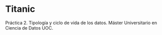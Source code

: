 # Titanic
Práctica 2. Tipología y ciclo de vida de los datos. Máster Universitario en Ciencia de Datos UOC. 
